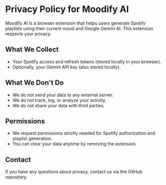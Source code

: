 # Privacy Policy for Moodify AI

Moodify AI is a browser extension that helps users generate Spotify playlists using their current mood and Google Gemini AI. This extension respects your privacy.

## What We Collect
- Your Spotify access and refresh tokens (stored locally in your browser).
- Optionally, your Gemini API key (also stored locally).

## What We Don't Do
- We do not send your data to any external server.
- We do not track, log, or analyze your activity.
- We do not share your data with third parties.

## Permissions
- We request permissions strictly needed for Spotify authorization and playlist generation.
- You can clear your data anytime by removing the extension.

## Contact
If you have any questions about privacy, contact us via the GitHub repository.

